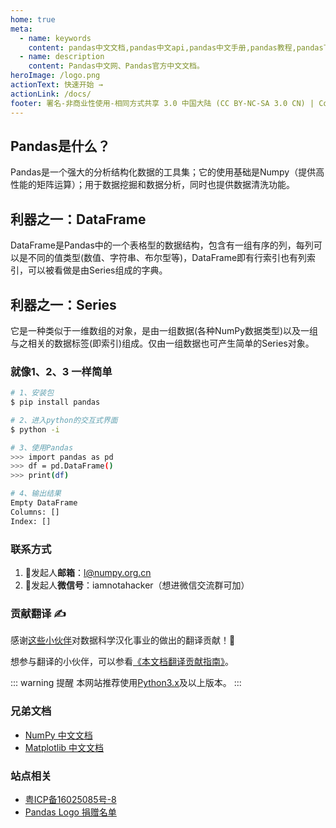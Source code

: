 ```yaml
---
home: true
meta:
  - name: keywords
    content: pandas中文文档,pandas中文api,pandas中文手册,pandas教程,pandas下载安装,pandas
  - name: description
    content: Pandas中文网、Pandas官方中文文档。
heroImage: /logo.png
actionText: 快速开始 →
actionLink: /docs/
footer: 署名-非商业性使用-相同方式共享 3.0 中国大陆 (CC BY-NC-SA 3.0 CN) | Copyright © 2019-present Zhi Bing
---
```


<div class="features">
  <div class="feature">
    <h2>Pandas是什么？</h2>
    <p>Pandas是一个强大的分析结构化数据的工具集；它的使用基础是Numpy（提供高性能的矩阵运算）；用于数据挖掘和数据分析，同时也提供数据清洗功能。</p>
  </div>
  <div class="feature">
    <h2>利器之一：DataFrame</h2>
    <p>DataFrame是Pandas中的一个表格型的数据结构，包含有一组有序的列，每列可以是不同的值类型(数值、字符串、布尔型等)，DataFrame即有行索引也有列索引，可以被看做是由Series组成的字典。</p>
  </div>
  <div class="feature">
    <h2>利器之一：Series</h2>
    <p>它是一种类似于一维数组的对象，是由一组数据(各种NumPy数据类型)以及一组与之相关的数据标签(即索引)组成。仅由一组数据也可产生简单的Series对象。</p>
  </div>
</div>

### 就像1、2、3 一样简单

``` bash
# 1、安装包
$ pip install pandas

# 2、进入python的交互式界面
$ python -i

# 3、使用Pandas
>>> import pandas as pd
>>> df = pd.DataFrame() 
>>> print(df)

# 4、输出结果
Empty DataFrame
Columns: []
Index: []
```

### 联系方式

1. 📮发起人**邮箱**：l@numpy.org.cn
1. 📩发起人**微信号**：iamnotahacker（想进微信交流群可加）

### 贡献翻译 ✍

感谢[这些小伙伴](https://github.com/teadocs/pandas-cn/graphs/contributors)对数据科学汉化事业的做出的翻译贡献！🙏

想参与翻译的小伙伴，可以参看[《本文档翻译贡献指南》](https://github.com/teadocs/pandas-cn/blob/v0.25.0/Contribution.md)。

::: warning 提醒
本网站推荐使用[Python3.x](https://www.python.org/downloads/)及以上版本。
:::

### 兄弟文档

- [NumPy 中文文档](https://www.numpy.org.cn/)
- [Matplotlib 中文文档](https://www.matplotlib.org.cn/)

### 站点相关

* [粤ICP备16025085号-8](http://www.beian.miit.gov.cn/)
* [Pandas Logo 捐赠名单](/logo/)
